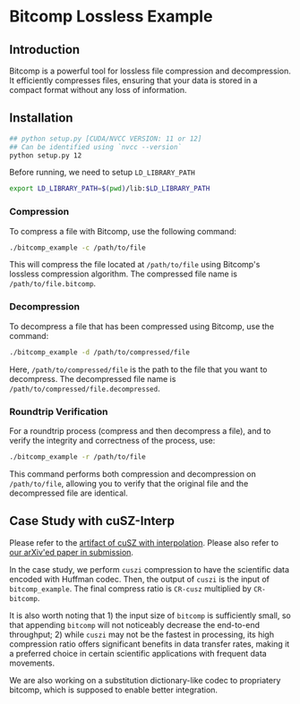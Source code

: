 # Bitcomp Lossless Example

## Introduction
Bitcomp is a powerful tool for lossless file compression and decompression. It efficiently compresses files, ensuring that your data is stored in a compact format without any loss of information.

## Installation

```bash
## python setup.py [CUDA/NVCC VERSION: 11 or 12]
## Can be identified using `nvcc --version`
python setup.py 12
```

Before running, we need to setup `LD_LIBRARY_PATH`


```bash
export LD_LIBRARY_PATH=$(pwd)/lib:$LD_LIBRARY_PATH    
```

### Compression
To compress a file with Bitcomp, use the following command:

```bash
./bitcomp_example -c /path/to/file
```

This will compress the file located at `/path/to/file` using Bitcomp's lossless compression algorithm. The compressed file name is `/path/to/file.bitcomp`.

### Decompression
To decompress a file that has been compressed using Bitcomp, use the command:

```bash
./bitcomp_example -d /path/to/compressed/file
```

Here, `/path/to/compressed/file` is the path to the file that you want to decompress. The decompressed file name is `/path/to/compressed/file.decompressed`.

### Roundtrip Verification
For a roundtrip process (compress and then decompress a file), and to verify the integrity and correctness of the process, use:

```bash
./bitcomp_example -r /path/to/file
```

This command performs both compression and decompression on `/path/to/file`, allowing you to verify that the original file and the decompressed file are identical.

## Case Study with cuSZ-Interp

Please refer to the [artifact of cuSZ with interpolation](https://github.com/Meso272/cusz-I). Please also refer to [our arXiv'ed paper in submission](https://arxiv.org/pdf/2312.05492.pdf).

In the case study, we perform `cuszi` compression to have the scientific data encoded with Huffman codec. Then, the output of `cuszi` is the input of `bitcomp_example`. The final compress ratio is `CR-cusz` multiplied by `CR-bitcomp`. 

It is also worth noting that 1) the input size of `bitcomp` is sufficiently small, so that appending `bitcomp` will not noticeably decrease the end-to-end throughput; 2) while `cuszi` may not be the fastest in processing, its high compression ratio offers significant benefits in data transfer rates, making it a preferred choice in certain scientific applications with frequent data movements. 

We are also working on a substitution dictionary-like codec to propriatery bitcomp, which is supposed to enable better integration.